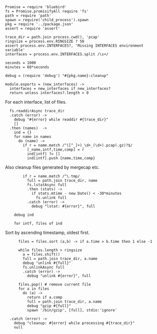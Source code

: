     Promise = require 'bluebird'
    fs = Promise.promisifyAll require 'fs'
    path = require 'path'
    spawn = require('child_process').spawn
    pkg = require '../package.json'
    assert = require 'assert'

    trace_dir = path.join process.cwd(), 'pcap'
    ringsize = process.env.RINGSIZE ? 50
    assert process.env.INTERFACES?, 'Missing INTERFACES environment variable'
    interfaces = process.env.INTERFACES.split /\s+/

    seconds = 1000
    minutes = 60*seconds

    debug = (require 'debug') "#{pkg.name}:cleanup"

    module.exports = (new_interfaces) ->
      interfaces = new_interfaces if new_interfaces?
      return unless interfaces?.length > 0

For each interface, list of files.

      fs.readdirAsync trace_dir
      .catch (error) ->
        debug "#{error} while readdir #{trace_dir}"
        []
      .then (names)  ->
        ind = {}
        for name in names
          do (name) ->
            if r = name.match /^([^_]+)_\d+_(\d+).pcap(.gz)?$/
              [_name,intf,time,comp] = r
              ind[intf] ?= []
              ind[intf].push {name,time,comp}

Also cleanup files generated by mergecap etc.

            if r = name.match /^\.tmp/
              full = path.join trace_dir, name
              fs.lstatAsync full
              .then (stats) ->
                if stats.mtime - new Date() < -30*minutes
                  fs.unlink full
              .catch (error) ->
                debug "lstat: #{error}", full

        debug ind

        for intf, files of ind

Sort by ascending timestamp, oldest first.

          files = files.sort (a,b) -> if a.time > b.time then 1 else -1

          while files.length > ringsize
            a = files.shift()
            full = path.join trace_dir, a.name
            debug "unlink #{full}"
            fs.unlinkAsync full
            .catch (error) ->
              debug "unlink #{error}", full

          files.pop() # remove current file
          for a in files
            do (a) ->
              return if a.comp
              full = path.join trace_dir, a.name
              debug "gzip #{full}"
              spawn '/bin/gzip', [full], stdio:'ignore'

      .catch (error) ->
        debug "cleanup: #{error} while processing #{trace_dir}"
        null
